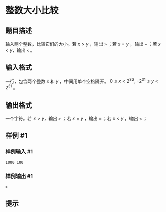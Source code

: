 # 整数大小比较

## 题目描述

输入两个整数，比较它们的大小。若 $x>y$ ，输出 `>` ；若 $x=y$ ，输出 `=` ；若 $x<y$，输出 `<` 。

## 输入格式

一行，包含两个整数 $x$ 和 $y$ ，中间用单个空格隔开。 $0 \le x<2^{32}, -2^{31} \le y<2^{31}$ 。

## 输出格式

一个字符。若 $x>y$，输出 `>` ；若 $x=y$ ，输出 `=` ；若 $x<y$ ，输出 `<` ；

## 样例 #1

### 样例输入 #1
```
1000 100
```

### 样例输出 #1

```
>
```

## 提示


